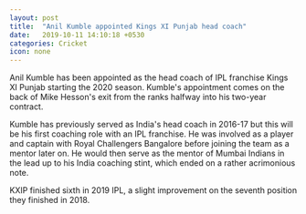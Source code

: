 ```yaml
---
layout: post
title:  "Anil Kumble appointed Kings XI Punjab head coach"
date:   2019-10-11 14:10:18 +0530
categories: Cricket
icon: none
---
```


Anil Kumble has been appointed as the head coach of IPL franchise Kings XI Punjab starting the 2020 season. Kumble's appointment comes on the back of Mike Hesson's exit from the ranks halfway into his two-year contract.

Kumble has previously served as India's head coach in 2016-17 but this will be his first coaching role with an IPL franchise. He was involved as a player and captain with Royal Challengers Bangalore before joining the team as a mentor later on. He would then serve as the mentor of Mumbai Indians in the lead up to his India coaching stint, which ended on a rather acrimonious note.

KXIP finished sixth in 2019 IPL, a slight improvement on the seventh position they finished in 2018.
